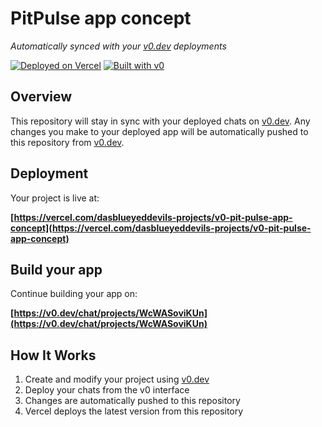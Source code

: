 # PitPulse app concept

*Automatically synced with your [v0.dev](https://v0.dev) deployments*

[![Deployed on Vercel](https://img.shields.io/badge/Deployed%20on-Vercel-black?style=for-the-badge&logo=vercel)](https://vercel.com/dasblueyeddevils-projects/v0-pit-pulse-app-concept)
[![Built with v0](https://img.shields.io/badge/Built%20with-v0.dev-black?style=for-the-badge)](https://v0.dev/chat/projects/WcWASoviKUn)

## Overview

This repository will stay in sync with your deployed chats on [v0.dev](https://v0.dev).
Any changes you make to your deployed app will be automatically pushed to this repository from [v0.dev](https://v0.dev).

## Deployment

Your project is live at:

**[https://vercel.com/dasblueyeddevils-projects/v0-pit-pulse-app-concept](https://vercel.com/dasblueyeddevils-projects/v0-pit-pulse-app-concept)**

## Build your app

Continue building your app on:

**[https://v0.dev/chat/projects/WcWASoviKUn](https://v0.dev/chat/projects/WcWASoviKUn)**

## How It Works

1. Create and modify your project using [v0.dev](https://v0.dev)
2. Deploy your chats from the v0 interface
3. Changes are automatically pushed to this repository
4. Vercel deploys the latest version from this repository